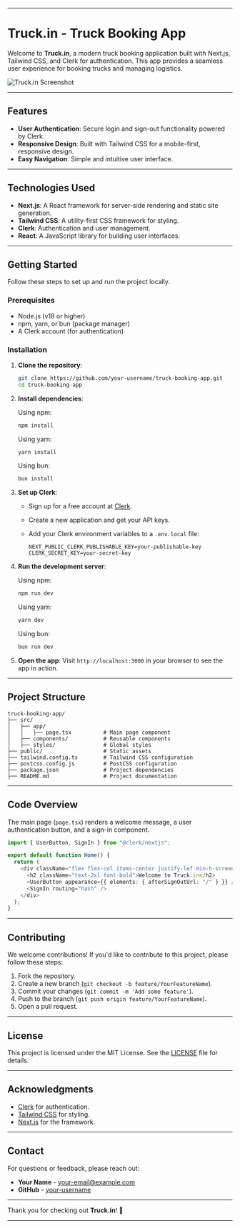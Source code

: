 
---

# Truck.in - Truck Booking App

Welcome to **Truck.in**, a modern truck booking application built with Next.js, Tailwind CSS, and Clerk for authentication. This app provides a seamless user experience for booking trucks and managing logistics.

![Truck.in Screenshot](https://via.placeholder.com/800x400) <!-- Add a screenshot of your app here -->

---

## Features

- **User Authentication**: Secure login and sign-out functionality powered by Clerk.
- **Responsive Design**: Built with Tailwind CSS for a mobile-first, responsive design.
- **Easy Navigation**: Simple and intuitive user interface.

---

## Technologies Used

- **Next.js**: A React framework for server-side rendering and static site generation.
- **Tailwind CSS**: A utility-first CSS framework for styling.
- **Clerk**: Authentication and user management.
- **React**: A JavaScript library for building user interfaces.

---

## Getting Started

Follow these steps to set up and run the project locally.

### Prerequisites

- Node.js (v18 or higher)
- npm, yarn, or bun (package manager)
- A Clerk account (for authentication)

### Installation

1. **Clone the repository**:

   ```bash
   git clone https://github.com/your-username/truck-booking-app.git
   cd truck-booking-app
   ```

2. **Install dependencies**:

   Using npm:

   ```bash
   npm install
   ```

   Using yarn:

   ```bash
   yarn install
   ```

   Using bun:

   ```bash
   bun install
   ```

3. **Set up Clerk**:
   - Sign up for a free account at [Clerk](https://clerk.dev/).
   - Create a new application and get your API keys.
   - Add your Clerk environment variables to a `.env.local` file:

     ```env
     NEXT_PUBLIC_CLERK_PUBLISHABLE_KEY=your-publishable-key
     CLERK_SECRET_KEY=your-secret-key
     ```

4. **Run the development server**:

   Using npm:

   ```bash
   npm run dev
   ```

   Using yarn:

   ```bash
   yarn dev
   ```

   Using bun:

   ```bash
   bun run dev
   ```

5. **Open the app**:
   Visit `http://localhost:3000` in your browser to see the app in action.

---

## Project Structure

```
truck-booking-app/
├── src/
│   ├── app/
│   │   ├── page.tsx          # Main page component
│   ├── components/           # Reusable components
│   ├── styles/               # Global styles
├── public/                   # Static assets
├── tailwind.config.ts        # Tailwind CSS configuration
├── postcss.config.js         # PostCSS configuration
├── package.json              # Project dependencies
├── README.md                 # Project documentation
```

---

## Code Overview

The main page (`page.tsx`) renders a welcome message, a user authentication button, and a sign-in component.

```typescript
import { UserButton, SignIn } from "@clerk/nextjs";

export default function Home() {
  return (
    <div className="flex flex-col items-center justify-lef min-h-screen">
      <h2 className="text-2xl font-bold">Welcome to Truck.in</h2>
      <UserButton appearance={{ elements: { afterSignOutUrl: "/" } }} />
      <SignIn routing="hash" />
    </div>
  );
}
```

---

## Contributing

We welcome contributions! If you'd like to contribute to this project, please follow these steps:

1. Fork the repository.
2. Create a new branch (`git checkout -b feature/YourFeatureName`).
3. Commit your changes (`git commit -m 'Add some feature'`).
4. Push to the branch (`git push origin feature/YourFeatureName`).
5. Open a pull request.

---

## License

This project is licensed under the MIT License. See the [LICENSE](LICENSE) file for details.

---

## Acknowledgments

- [Clerk](https://clerk.dev/) for authentication.
- [Tailwind CSS](https://tailwindcss.com/) for styling.
- [Next.js](https://nextjs.org/) for the framework.

---

## Contact

For questions or feedback, please reach out:

- **Your Name** - [your-email@example.com](mailto:aakashpc123@gmail.com)
- **GitHub** - [your-username](https://github.com/aakash10802)

---

Thank you for checking out **Truck.in**! 🚚

---

